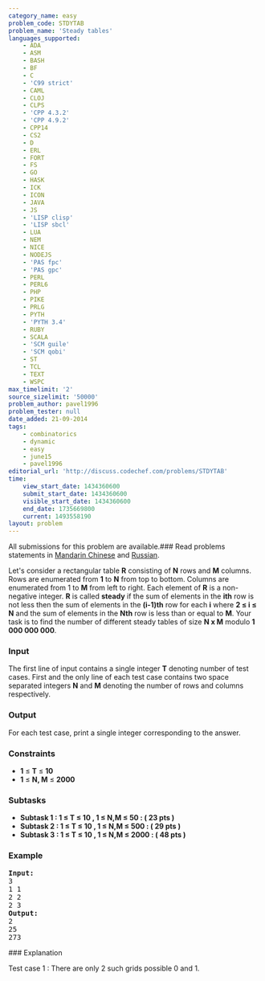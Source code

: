 ```yaml
---
category_name: easy
problem_code: STDYTAB
problem_name: 'Steady tables'
languages_supported:
    - ADA
    - ASM
    - BASH
    - BF
    - C
    - 'C99 strict'
    - CAML
    - CLOJ
    - CLPS
    - 'CPP 4.3.2'
    - 'CPP 4.9.2'
    - CPP14
    - CS2
    - D
    - ERL
    - FORT
    - FS
    - GO
    - HASK
    - ICK
    - ICON
    - JAVA
    - JS
    - 'LISP clisp'
    - 'LISP sbcl'
    - LUA
    - NEM
    - NICE
    - NODEJS
    - 'PAS fpc'
    - 'PAS gpc'
    - PERL
    - PERL6
    - PHP
    - PIKE
    - PRLG
    - PYTH
    - 'PYTH 3.4'
    - RUBY
    - SCALA
    - 'SCM guile'
    - 'SCM qobi'
    - ST
    - TCL
    - TEXT
    - WSPC
max_timelimit: '2'
source_sizelimit: '50000'
problem_author: pavel1996
problem_tester: null
date_added: 21-09-2014
tags:
    - combinatorics
    - dynamic
    - easy
    - june15
    - pavel1996
editorial_url: 'http://discuss.codechef.com/problems/STDYTAB'
time:
    view_start_date: 1434360600
    submit_start_date: 1434360600
    visible_start_date: 1434360600
    end_date: 1735669800
    current: 1493558190
layout: problem
---
```

All submissions for this problem are available.###  Read problems statements in [Mandarin Chinese](http://www.codechef.com/download/translated/JUNE15/mandarin/STDYTAB.pdf) and [Russian](http://www.codechef.com/download/translated/JUNE15/russian/STDYTAB.pdf).

Let's consider a rectangular table **R** consisting of **N** rows and **M** columns. Rows are enumerated from **1** to **N** from top to bottom. Columns are enumerated from 1 to **M** from left to right. Each element of **R** is a non-negative integer. **R** is called **steady** if the sum of elements in the **ith** row is not less then the sum of elements in the **(i-1)th** row for each **i** where **2 ≤ i ≤ N** and the sum of elements in the **Nth** row is less than or equal to **M**. Your task is to find the number of different steady tables of size **N x M** modulo **1 000 000 000**.

### Input

The first line of input contains a single integer **T** denoting number of test cases. First and the only line of each test case contains two space separated integers **N** and **M** denoting the number of rows and columns respectively.

### Output

For each test case, print a single integer corresponding to the answer.

### Constraints

- **1** ≤ **T** ≤ **10**
- **1** ≤ **N, M** ≤ **2000**

### Subtasks

- **Subtask 1 : 1 ≤ T ≤ 10 , 1 ≤ N,M ≤ 50 : ( 23 pts )**
- **Subtask 2 : 1 ≤ T ≤ 10 , 1 ≤ N,M ≤ 500 : ( 29 pts )**
- **Subtask 3 : 1 ≤ T ≤ 10 , 1 ≤ N,M ≤ 2000 : ( 48 pts )**

### Example

<pre>
<b>Input:</b>
3
1 1
2 2
2 3
<b>Output:</b>
2
25
273
</pre>### Explanation

Test case 1 : There are only 2 such grids possible 0 and 1.
